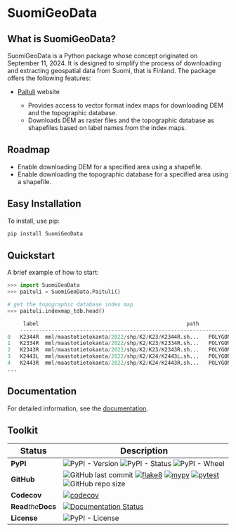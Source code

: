 # SuomiGeoData

## What is SuomiGeoData?
SuomiGeoData is a Python package whose concept originated on September 11, 2024. It is designed to simplify the process of downloading and extracting geospatial data from Suomi, that is Finland. The package offers the following features:


* [Paituli](https://paituli.csc.fi/download.html) website

    - Provides access to vector format index maps for downloading DEM and the topographic database.
    - Downloads DEM as raster files and the topographic database as shapefiles based on label names from the index maps.
    
    
## Roadmap

* Enable downloading DEM for a specified area using a shapefile.
* Enable downloading the topographic database for a specified area using a shapefile.


## Easy Installation

To install, use pip:

```bash
pip install SuomiGeoData
```

## Quickstart
A brief example of how to start:

```python
>>> import SuomiGeoData
>>> paituli = SuomiGeoData.Paituli()

# get the topographic database index map
>>> paituli.indexmap_tdb.head()

     label                                               path	                                         geometry
    -------------------------------------------------------------------------------------------------------------
0	K2344R	mml/maastotietokanta/2022/shp/K2/K23/K2344R.sh...	POLYGON ((104000 6606000, 104000 6618000, 1160...
1	K2334R	mml/maastotietokanta/2022/shp/K2/K23/K2334R.sh...	POLYGON ((104000 6582000, 104000 6594000, 1160...
2	K2343R	mml/maastotietokanta/2022/shp/K2/K23/K2343R.sh...	POLYGON ((104000 6594000, 104000 6606000, 1160...
3	K2443L	mml/maastotietokanta/2022/shp/K2/K24/K2443L.sh...	POLYGON ((92000 6642000, 92000 6654000, 104000...
4	K2443R	mml/maastotietokanta/2022/shp/K2/K24/K2443R.sh...	POLYGON ((104000 6642000, 104000 6654000, 1160...
...
```

## Documentation

For detailed information, see the [documentation](http://suomigeodata.readthedocs.io/).


## Toolkit

| <big>Status</big> | <big>Description</big> |
| --- | --- |
| **PyPI**| ![PyPI - Version](https://img.shields.io/pypi/v/SuomiGeoData) ![PyPI - Status](https://img.shields.io/pypi/status/SuomiGeoData) ![PyPI - Wheel](https://img.shields.io/pypi/wheel/SuomiGeoData) |
| **GitHub** | ![GitHub last commit](https://img.shields.io/github/last-commit/debpal/SuomiGeoData) [![flake8](https://github.com/debpal/SuomiGeoData/actions/workflows/linting.yml/badge.svg)](https://github.com/debpal/SuomiGeoData/actions/workflows/linting.yml) [![mypy](https://github.com/debpal/SuomiGeoData/actions/workflows/typing.yml/badge.svg)](https://github.com/debpal/SuomiGeoData/actions/workflows/typing.yml) [![pytest](https://github.com/debpal/SuomiGeoData/actions/workflows/testing.yml/badge.svg)](https://github.com/debpal/SuomiGeoData/actions/workflows/testing.yml) ![GitHub repo size](https://img.shields.io/github/repo-size/debpal/SuomiGeoData) |
| **Codecov** | [![codecov](https://codecov.io/gh/debpal/SuomiGeoData/graph/badge.svg?token=ORFQKXO96C)](https://codecov.io/gh/debpal/SuomiGeoData)  |
| **Read**_the_**Docs** | [![Documentation Status](https://readthedocs.org/projects/suomigeodata/badge/?version=latest)](https://suomigeodata.readthedocs.io/en/latest/?badge=latest) |
| **License** | ![PyPI - License](https://img.shields.io/pypi/l/SuomiGeoData) |

